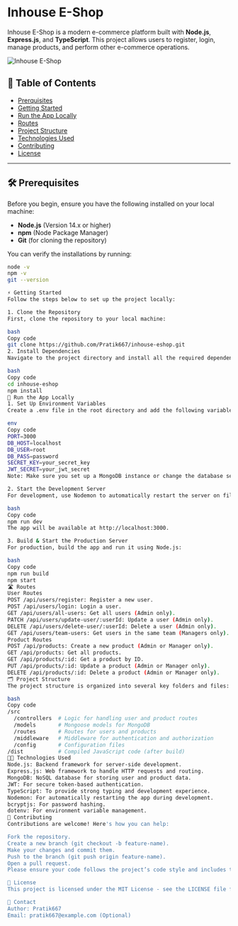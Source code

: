 # Inhouse E-Shop

Inhouse E-Shop is a modern e-commerce platform built with **Node.js**, **Express.js**, and **TypeScript**. This project allows users to register, login, manage products, and perform other e-commerce operations.

![Inhouse E-Shop](https://via.placeholder.com/800x200.png?text=Inhouse+E-Shop)

## 🚀 Table of Contents

- [Prerquisites](#prerequisites)
- [Getting Started](#getting-started)
- [Run the App Locally](#run-the-app-locally)
- [Routes](#routes)
- [Project Structure](#project-structure)
- [Technologies Used](#technologies-used)
- [Contributing](#contributing)
- [License](#license)

---

## 🛠️ Prerequisites

Before you begin, ensure you have the following installed on your local machine:

- **Node.js** (Version 14.x or higher)  
- **npm** (Node Package Manager)
- **Git** (for cloning the repository)

You can verify the installations by running:

```bash
node -v
npm -v
git --version

⚡ Getting Started
Follow the steps below to set up the project locally:

1. Clone the Repository
First, clone the repository to your local machine:

bash
Copy code
git clone https://github.com/Pratik667/inhouse-eshop.git
2. Install Dependencies
Navigate to the project directory and install all the required dependencies:

bash
Copy code
cd inhouse-eshop
npm install
🚀 Run the App Locally
1. Set Up Environment Variables
Create a .env file in the root directory and add the following variables:

env
Copy code
PORT=3000
DB_HOST=localhost
DB_USER=root
DB_PASS=password
SECRET_KEY=your_secret_key
JWT_SECRET=your_jwt_secret
Note: Make sure you set up a MongoDB instance or change the database settings as required.

2. Start the Development Server
For development, use Nodemon to automatically restart the server on file changes:

bash
Copy code
npm run dev
The app will be available at http://localhost:3000.

3. Build & Start the Production Server
For production, build the app and run it using Node.js:

bash
Copy code
npm run build
npm start
🛣️ Routes
User Routes
POST /api/users/register: Register a new user.
POST /api/users/login: Login a user.
GET /api/users/all-users: Get all users (Admin only).
PATCH /api/users/update-user/:userId: Update a user (Admin only).
DELETE /api/users/delete-user/:userId: Delete a user (Admin only).
GET /api/users/team-users: Get users in the same team (Managers only).
Product Routes
POST /api/products: Create a new product (Admin or Manager only).
GET /api/products: Get all products.
GET /api/products/:id: Get a product by ID.
PUT /api/products/:id: Update a product (Admin or Manager only).
DELETE /api/products/:id: Delete a product (Admin or Manager only).
🗂️ Project Structure
The project structure is organized into several key folders and files:

bash
Copy code
/src
  /controllers  # Logic for handling user and product routes
  /models       # Mongoose models for MongoDB
  /routes       # Routes for users and products
  /middleware   # Middleware for authentication and authorization
  /config       # Configuration files
/dist           # Compiled JavaScript code (after build)
🧑‍💻 Technologies Used
Node.js: Backend framework for server-side development.
Express.js: Web framework to handle HTTP requests and routing.
MongoDB: NoSQL database for storing user and product data.
JWT: For secure token-based authentication.
TypeScript: To provide strong typing and development experience.
Nodemon: For automatically restarting the app during development.
bcryptjs: For password hashing.
dotenv: For environment variable management.
🤝 Contributing
Contributions are welcome! Here's how you can help:

Fork the repository.
Create a new branch (git checkout -b feature-name).
Make your changes and commit them.
Push to the branch (git push origin feature-name).
Open a pull request.
Please ensure your code follows the project’s code style and includes tests.

📄 License
This project is licensed under the MIT License - see the LICENSE file for details.

🔗 Contact
Author: Pratik667
Email: pratik667@example.com (Optional)
